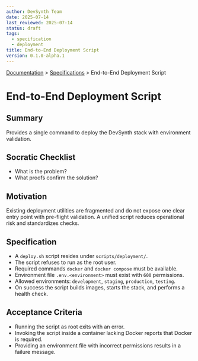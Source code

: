 ```yaml
---
author: DevSynth Team
date: 2025-07-14
last_reviewed: 2025-07-14
status: draft
tags:
  - specification
  - deployment
title: End-to-End Deployment Script
version: 0.1.0-alpha.1
---
```

<div class="breadcrumbs">
<a href="../index.md">Documentation</a> &gt; <a href="index.md">Specifications</a> &gt; End-to-End Deployment Script
</div>

# End-to-End Deployment Script

## Summary
Provides a single command to deploy the DevSynth stack with environment validation.

## Socratic Checklist
- What is the problem?
- What proofs confirm the solution?

## Motivation
Existing deployment utilities are fragmented and do not expose one clear entry point with pre-flight validation. A unified script reduces operational risk and standardizes checks.

## Specification
- A `deploy.sh` script resides under `scripts/deployment/`.
- The script refuses to run as the root user.
- Required commands `docker` and `docker compose` must be available.
- Environment file `.env.<environment>` must exist with `600` permissions.
- Allowed environments: `development`, `staging`, `production`, `testing`.
- On success the script builds images, starts the stack, and performs a health check.

## Acceptance Criteria
- Running the script as root exits with an error.
- Invoking the script inside a container lacking Docker reports that Docker is required.
- Providing an environment file with incorrect permissions results in a failure message.
